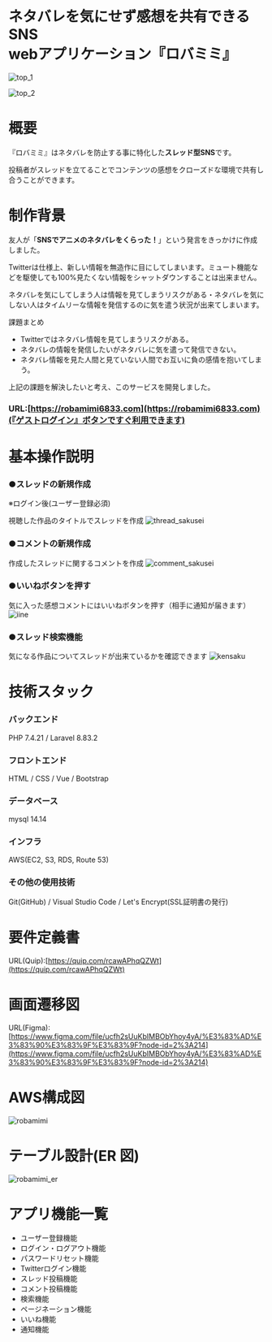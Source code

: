 # ネタバレを気にせず感想を共有できるSNS<br>webアプリケーション『ロバミミ』

![top_1](https://user-images.githubusercontent.com/56643466/183625715-9fb5e1f6-f5c2-4eca-9498-f6bbd10d125e.png)


![top_2](https://user-images.githubusercontent.com/56643466/183625814-b8c52f35-4d42-4404-8030-95bceaf58493.png)


# 概要

『ロバミミ』はネタバレを防止する事に特化した**スレッド型SNS**です。

投稿者がスレッドを立てることでコンテンツの感想をクローズドな環境で共有し合うことができます。

# 制作背景

友人が「**SNSでアニメのネタバレをくらった！**」という発言をきっかけに作成しました。

Twitterは仕様上、新しい情報を無造作に目にしてしまいます。ミュート機能などを駆使しても100%見たくない情報をシャットダウンすることは出来ません。

ネタバレを気にしてしまう人は情報を見てしまうリスクがある・ネタバレを気にしない人はタイムリーな情報を発信するのに気を遣う状況が出来てしまいます。

課題まとめ
* Twitterではネタバレ情報を見てしまうリスクがある。
* ネタバレの情報を発信したいがネタバレに気を遣って発信できない。
* ネタバレ情報を見た人間と見ていない人間でお互いに負の感情を抱いてしまう。

上記の課題を解決したいと考え、このサービスを開発しました。

### URL:[https://robamimi6833.com](https://robamimi6833.com)(『ゲストログイン』ボタンですぐ利用できます)

# 基本操作説明
### ●スレッドの新規作成

※ログイン後(ユーザー登録必須)

視聴した作品のタイトルでスレッドを作成
![thread_sakusei](https://user-images.githubusercontent.com/56643466/184283297-aec4f537-f0d2-4c69-a859-6d07ed67c1f5.gif)

### ●コメントの新規作成

作成したスレッドに関するコメントを作成
![comment_sakusei](https://user-images.githubusercontent.com/56643466/183626623-739f6996-4781-42f1-a352-7982828c284d.gif)

### ●いいねボタンを押す

気に入った感想コメントにはいいねボタンを押す（相手に通知が届きます）
![iine](https://user-images.githubusercontent.com/56643466/183626649-293476f7-db6c-4385-8553-561156e5c44c.gif)

### ●スレッド検索機能

気になる作品についてスレッドが出来ているかを確認できます
![kensaku](https://user-images.githubusercontent.com/56643466/183626675-b4e0f14e-b251-4027-af85-c9ea46b8ce84.gif)

# 技術スタック

### バックエンド
PHP 7.4.21 / Laravel 8.83.2

### フロントエンド
HTML / CSS / Vue / Bootstrap

### データベース
mysql 14.14

### インフラ
AWS(EC2, S3, RDS, Route 53)

### その他の使用技術
Git(GitHub) / Visual Studio Code / Let's Encrypt(SSL証明書の発行)

# 要件定義書

URL(Quip):[https://quip.com/rcawAPhqQZWt](https://quip.com/rcawAPhqQZWt)
# 画面遷移図

URL(Figma):[https://www.figma.com/file/ucfh2sUuKbIMBObYhoy4yA/%E3%83%AD%E3%83%90%E3%83%9F%E3%83%9F?node-id=2%3A214](https://www.figma.com/file/ucfh2sUuKbIMBObYhoy4yA/%E3%83%AD%E3%83%90%E3%83%9F%E3%83%9F?node-id=2%3A214)

# AWS構成図

![robamimi](https://user-images.githubusercontent.com/56643466/184115703-f9af82af-0fa9-41da-b4ac-e698f0f505d0.png)

# テーブル設計(ER 図)

![robamimi_er](https://user-images.githubusercontent.com/56643466/184161385-5e07b204-95de-41ef-a86e-db647c4afa24.png)

# アプリ機能一覧
- ユーザー登録機能
- ログイン・ログアウト機能
- パスワードリセット機能
- Twitterログイン機能
- スレッド投稿機能
- コメント投稿機能
- 検索機能
- ページネーション機能
- いいね機能
- 通知機能
